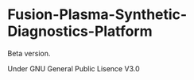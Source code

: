 # Fusion-Plasma-Synthetic-Diagnostics-Platform

Beta version. 

Under GNU General Public Lisence V3.0
